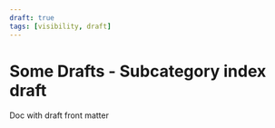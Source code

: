```yaml
---
draft: true
tags: [visibility, draft]
---
```


# Some Drafts - Subcategory index draft

Doc with draft front matter
